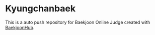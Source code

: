 # Kyungchanbaek
This is a auto push repository for Baekjoon Online Judge created with [BaekjoonHub](https://github.com/BaekjoonHub/BaekjoonHub).
